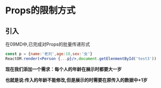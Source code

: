 # Props的限制方式

## 引入

在09MD中,已完成对Props的批量传递形式

```jsx
const p = {name:'老刘',age:18,sex:'女'}
ReactOM.render(<Person {...p}/>,document.getElenmentById('test3'))
```

**现在我们添加一个需求：每个人的年龄在展示时都要大一岁**

**也就是说:传入的年龄不能修改,但是展示的时需要在原传入的数据中+1岁**

